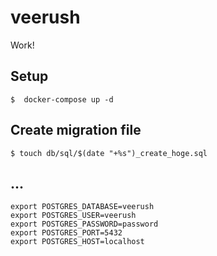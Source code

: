 # veerush

Work!

## Setup

```shell
$  docker-compose up -d
```

## Create migration file

```shell
$ touch db/sql/$(date "+%s")_create_hoge.sql
```

## ...

```shell
export POSTGRES_DATABASE=veerush
export POSTGRES_USER=veerush
export POSTGRES_PASSWORD=password
export POSTGRES_PORT=5432
export POSTGRES_HOST=localhost

```
